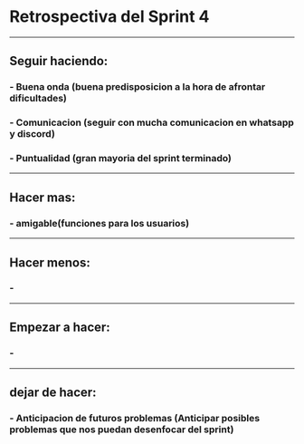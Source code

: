 # Retrospectiva del Sprint 4
---
## Seguir haciendo:

### - Buena onda (buena predisposicion a la hora de afrontar dificultades)

### - Comunicacion (seguir con mucha comunicacion en whatsapp y discord)

### - Puntualidad (gran mayoria del sprint terminado)

---
## Hacer mas:


### - amigable(funciones para los usuarios)
---
## Hacer menos:

### - 
---
## Empezar a hacer:

### - 
---
## dejar de hacer:

### - Anticipacion de futuros problemas (Anticipar posibles problemas que nos puedan desenfocar del sprint)